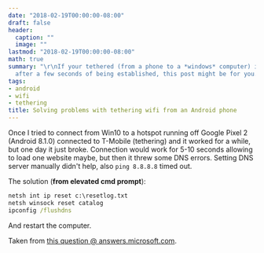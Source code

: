 ```yaml
---
date: "2018-02-19T00:00:00-08:00"
draft: false
header:
  caption: ""
  image: ""
lastmod: "2018-02-19T00:00:00-08:00"
math: true
summary: "\r\nIf your tethered (from a phone to a *windows* computer) internet connection\r\ndrops
  after a few seconds of being established, this post might be for you.\r\n"
tags:
- android
- wifi
- tethering
title: Solving problems with tethering wifi from an Android phone
---
```


Once I tried to connect from Win10 to a hotspot running off Google Pixel 2
(Android 8.1.0)  connected to T-Mobile (tethering) and it worked for a while,
but one day it just broke. Connection would work for 5-10 seconds allowing
to load one website maybe, but then it threw some DNS errors. Setting DNS
server manually didn't help, also `ping 8.8.8.8` timed out.

The solution (**from elevated cmd prompt**):

```cmd
netsh int ip reset c:\resetlog.txt
netsh winsock reset catalog
ipconfig /flushdns
```

And restart the computer.

Taken from [this question @ answers.microsoft.com](https://answers.microsoft.com/en-us/windows/forum/windows8_1-networking/dns-server-isnt-responding-no-wifi-internet/c6bb4b4c-6d8b-4f9d-8ca4-d03e6c414363?auth=1).
